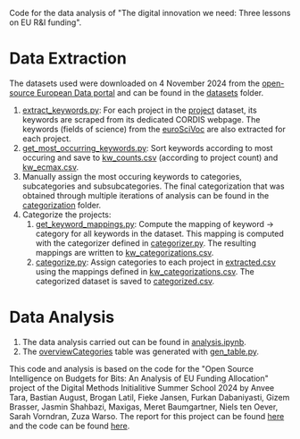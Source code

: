 Code for the data analysis of "The digital innovation we need: Three lessons on EU R&amp;I funding".


# Data Extraction
The datasets used were downloaded on 4 November 2024 from the [open-source European Data portal](https://data.europa.eu/data/datasets/cordis-eu-research-projects-under-horizon-europe-2021-2027?locale=en) and can be found in the [datasets](datasets) folder.

1. [extract_keywords.py](extract_keywords.py): For each project in the [project](datasets/project.csv) dataset, its keywords are scraped from its dedicated CORDIS webpage. The keywords (fields of science) from the [euroSciVoc](datasets/euroSciVoc.csv) are also extracted for each project.
2. [get_most_occurring_keywords.py](get_most_occurring_keywords.py): Sort keywords according to most occuring and save to [kw_counts.csv](out/kw_counts.csv) (according to project count) and [kw_ecmax.csv](out/kw_ecmax.csv).
3. Manually assign the most occuring keywords to categories, subcategories and subsubcategories. The final categorization that was obtained through multiple iterations of analysis can be found in the [categorization](categorization) folder.
4. Categorize the projects:
    1. [get_keyword_mappings.py](categorization/get_keyword_mappings.py): Compute the mapping of keyword -> category for all keywords in the dataset. This mapping is computed with the categorizer defined in [categorizer.py](categorization/categorizer.py). The resulting mappings are written to [kw_categorizations.csv](categorization/kw_categorizations.csv).
    2. [categorize.py](categorization/categorize.py): Assign categories to each project in [extracted.csv](out/extracted.csv) using the mappings defined in [kw_categorizations.csv](categorization/kw_categorizations.csv). The categorized dataset is saved to [categorized.csv](out/categorized.csv).

# Data Analysis
1. The data analysis carried out can be found in [analysis.ipynb](analysis.ipynb).
2. The [overviewCategories](overviewCategories.csv) table was generated with [gen_table.py](gen_table.py).

This code and analysis is based on the code for the "Open Source Intelligence on Budgets for Bits: An Analysis of EU Funding Allocation" project of the Digital Methods Initialitive Summer School 2024 by Anvee Tara, Bastian August, Brogan Latil, Fieke Jansen, Furkan Dabaniyasti, Gizem Brasser, Jasmin Shahbazi, Maxigas, Meret Baumgartner, Niels ten Oever, Sarah Vorndran, Zuza Warso. The report for this project can be found [here](https://www.digitalmethods.net/Dmi/SummerSchool2024BudgetsforBits) and the code can be found [here](https://github.com/Fiekej/infralab_summerschool_2024).
